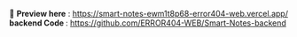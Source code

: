 📍 <b>Preview here</b> : https://smart-notes-ewm1t8p68-error404-web.vercel.app/  <br>
  <b>backend Code </b> : https://github.com/ERROR404-WEB/Smart-Notes-backend
